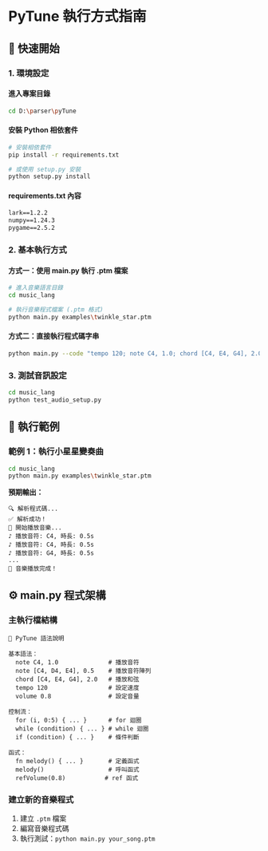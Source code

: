 # PyTune 執行方式指南

## 🚀 快速開始

### 1. 環境設定

#### 進入專案目錄
```bash
cd D:\parser\pyTune
```

#### 安裝 Python 相依套件
```bash
# 安裝相依套件
pip install -r requirements.txt

# 或使用 setup.py 安裝
python setup.py install
```

#### requirements.txt 內容
```txt
lark==1.2.2
numpy==1.24.3
pygame==2.5.2

```

### 2. 基本執行方式

#### 方式一：使用 main.py 執行 .ptm 檔案
```bash
# 進入音樂語言目錄
cd music_lang

# 執行音樂程式檔案 (.ptm 格式)
python main.py examples\twinkle_star.ptm
```
#### 方式二：直接執行程式碼字串
```bash
python main.py --code "tempo 120; note C4, 1.0; chord [C4, E4, G4], 2.0"
```

### 3. 測試音訊設定
```bash
cd music_lang
python test_audio_setup.py
```

## 🎵 執行範例

### 範例 1：執行小星星變奏曲
```bash
cd music_lang
python main.py examples\twinkle_star.ptm
```

**預期輸出：**
```
🔍 解析程式碼...
✅ 解析成功！
🎵 開始播放音樂...
♪ 播放音符: C4, 時長: 0.5s
♪ 播放音符: C4, 時長: 0.5s
♪ 播放音符: G4, 時長: 0.5s
...
🎵 音樂播放完成！
```

## ⚙️ main.py 程式架構

### 主執行檔結構
```
🎵 PyTune 語法說明

基本語法：
  note C4, 1.0              # 播放音符
  note [C4, D4, E4], 0.5    # 播放音符陣列
  chord [C4, E4, G4], 2.0   # 播放和弦
  tempo 120                 # 設定速度
  volume 0.8                # 設定音量

控制流：
  for (i, 0:5) { ... }      # for 迴圈
  while (condition) { ... } # while 迴圈
  if (condition) { ... }    # 條件判斷

函式：
  fn melody() { ... }       # 定義函式
  melody()                  # 呼叫函式
  refVolume(0.8)           # ref 函式

```


### 建立新的音樂程式
1. 建立 `.ptm` 檔案
2. 編寫音樂程式碼
3. 執行測試：`python main.py your_song.ptm`

#
